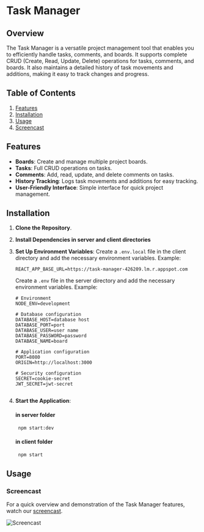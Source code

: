 # Task Manager

## Overview

The Task Manager is a versatile project management tool that enables you to efficiently handle tasks, comments, and boards. It supports complete CRUD (Create, Read, Update, Delete) operations for tasks, comments, and boards. It also maintains a detailed history of task movements and additions, making it easy to track changes and progress.

## Table of Contents

1. [Features](#features)
2. [Installation](#installation)
3. [Usage](#usage)
4. [Screencast](#screencast)


## Features

- **Boards**: Create and manage multiple project boards.
- **Tasks**: Full CRUD operations on tasks.
- **Comments**: Add, read, update, and delete comments on tasks.
- **History Tracking**: Logs task movements and additions for easy tracking.
- **User-Friendly Interface**: Simple interface for quick project management.

## Installation

1. **Clone the Repository**.
2. **Install Dependencies in server and client directories** 
3. **Set Up Environment Variables**:
    Create a `.env.local` file in the client directory and add the necessary environment variables. Example:
    ```env.local
    REACT_APP_BASE_URL=https://task-manager-426209.lm.r.appspot.com

    ```
   Create a `.env` file in the server directory and add the necessary environment variables. Example:
    ```env
    # Environment
    NODE_ENV=development

    # Database configuration
    DATABASE_HOST=database host
    DATABASE_PORT=port
    DATABASE_USER=user name
    DATABASE_PASSWORD=password
    DATABASE_NAME=board
    
    # Application configuration 
    PORT=8080
    ORIGIN=http://localhost:3000
    
    # Security configuration
    SECRET=cookie-secret
    JWT_SECRET=jwt-secret


    ```

5. **Start the Application**:
   #### in server folder
   ```bash
    npm start:dev
   ```
   #### in client folder
   ```bash
    npm start
    ```

## Usage




### Screencast

For a quick overview and demonstration of the Task Manager features, watch our [screencast](https://drive.google.com/file/d/1RJEq9zudlRFZW--fADvvOzWzNf2CIqly/view?usp=sharing).

![Screencast](https://drive.google.com/file/d/1RJEq9zudlRFZW--fADvvOzWzNf2CIqly/view?usp=sharing)



